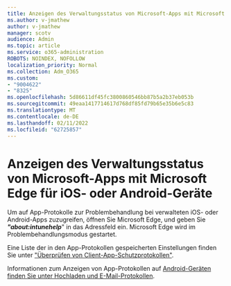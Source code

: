 ```yaml
---
title: Anzeigen des Verwaltungsstatus von Microsoft-Apps mit Microsoft Edge für iOS- oder Android-Geräte
ms.author: v-jmathew
author: v-jmathew
manager: scotv
audience: Admin
ms.topic: article
ms.service: o365-administration
ROBOTS: NOINDEX, NOFOLLOW
localization_priority: Normal
ms.collection: Adm_O365
ms.custom:
- "9004622"
- "8325"
ms.openlocfilehash: 5d86611df45fc3800860546bb87b5a2b37eb053b
ms.sourcegitcommit: 49eaa1417714617d768df85fd79b65e35b6e5c83
ms.translationtype: MT
ms.contentlocale: de-DE
ms.lasthandoff: 02/11/2022
ms.locfileid: "62725857"
---
```

# <a name="view-the-management-status-of-microsoft-apps-using-microsoft-edge-for-ios-or-android-devices"></a>Anzeigen des Verwaltungsstatus von Microsoft-Apps mit Microsoft Edge für iOS- oder Android-Geräte

Um auf App-Protokolle zur Problembehandlung bei verwalteten iOS- oder Android-Apps zuzugreifen, öffnen Sie Microsoft Edge, und geben Sie ***"about:intunehelp***" in das Adressfeld ein. Microsoft Edge wird im Problembehandlungsmodus gestartet.

Eine Liste der in den App-Protokollen gespeicherten Einstellungen finden Sie unter ["Überprüfen von Client-App-Schutzprotokollen"](https://go.microsoft.com/fwlink/?linkid=2141401).

Informationen zum Anzeigen von App-Protokollen auf [Android-Geräten finden Sie unter Hochladen und E-Mail-Protokollen](https://go.microsoft.com/fwlink/?linkid=2141408).
